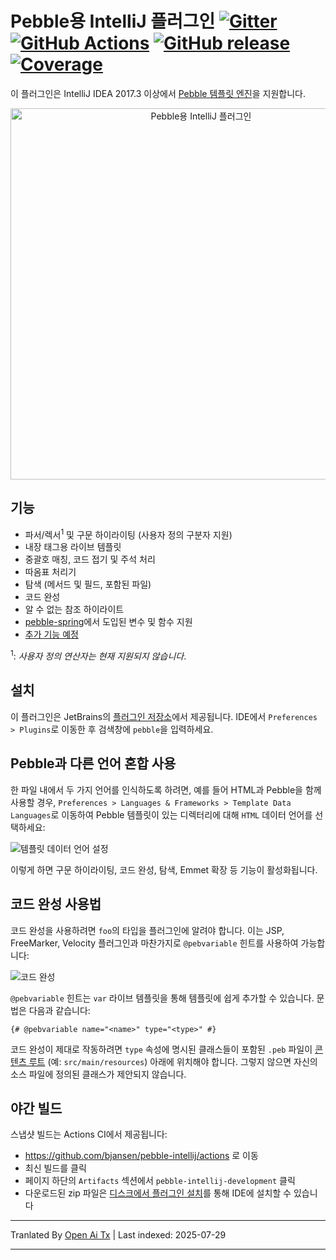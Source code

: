 # Pebble용 IntelliJ 플러그인 [![Gitter](https://badges.gitter.im/bjansen/pebble-intellij.svg)](https://gitter.im/bjansen/pebble-intellij) [![GitHub Actions](https://github.com/bjansen/pebble-intellij/workflows/Java%20CI/badge.svg?branch=master)](https://github.com/bjansen/pebble-intellij/actions) [![GitHub release](https://img.shields.io/github/release/bjansen/pebble-intellij.svg)](https://plugins.jetbrains.com/plugin/9407-pebble) [![Coverage](https://sonarcloud.io/api/project_badges/measure?project=pebble-intellij&metric=coverage)](https://sonarcloud.io/dashboard?id=pebble-intellij)

이 플러그인은 IntelliJ IDEA 2017.3 이상에서 [Pebble 템플릿 엔진](https://github.com/PebbleTemplates/pebble)을 지원합니다.

<p align="center">
  <img src="https://github.com/bjansen/pebble-intellij/raw/master/images/plugin.png" 
       width="594" alt="Pebble용 IntelliJ 플러그인"/>
<p>

## 기능

* 파서/렉서<sup>1</sup> 및 구문 하이라이팅 (사용자 정의 구분자 지원)
* 내장 태그용 라이브 템플릿
* 중괄호 매칭, 코드 접기 및 주석 처리
* 따옴표 처리기
* 탐색 (메서드 및 필드, 포함된 파일)
* 코드 완성
* 알 수 없는 참조 하이라이트
* [pebble-spring](https://github.com/PebbleTemplates/pebble/wiki/spring-integration)에서 도입된 변수 및 함수 지원
* [추가 기능 예정](https://github.com/bjansen/pebble-intellij/issues?utf8=%E2%9C%93&q=is%3Aissue%20is%3Aopen%20label%3At-feature)

<sup>1</sup>: *사용자 정의 연산자는 현재 지원되지 않습니다*.

## 설치

이 플러그인은 JetBrains의 [플러그인 저장소](https://plugins.jetbrains.com/idea/plugin/9407-pebble)에서 제공됩니다. IDE에서 `Preferences > Plugins`로 이동한 후 검색창에 `pebble`을 입력하세요.

## Pebble과 다른 언어 혼합 사용

한 파일 내에서 두 가지 언어를 인식하도록 하려면, 예를 들어 HTML과 Pebble을 함께 사용할 경우, `Preferences > Languages & Frameworks > Template Data Languages`로 이동하여 Pebble 템플릿이 있는 디렉터리에 대해 `HTML` 데이터 언어를 선택하세요:

![템플릿 데이터 언어 설정](https://raw.githubusercontent.com/bjansen/pebble-intellij/master/images/settings.png)

이렇게 하면 구문 하이라이팅, 코드 완성, 탐색, Emmet 확장 등 기능이 활성화됩니다.

## 코드 완성 사용법

코드 완성을 사용하려면 `foo`의 타입을 플러그인에 알려야 합니다. 이는 JSP, FreeMarker, Velocity 플러그인과 마찬가지로 `@pebvariable` 힌트를 사용하여 가능합니다:

![코드 완성](https://raw.githubusercontent.com/bjansen/pebble-intellij/master/images/completion.png)

`@pebvariable` 힌트는 `var` 라이브 템플릿을 통해 템플릿에 쉽게 추가할 수 있습니다. 문법은 다음과 같습니다:

    {# @pebvariable name="<name>" type="<type>" #}

코드 완성이 제대로 작동하려면 `type` 속성에 명시된 클래스들이 포함된 `.peb` 파일이 [콘텐츠 루트](https://www.jetbrains.com/help/idea/content-roots.html) (예: `src/main/resources`) 아래에 위치해야 합니다. 그렇지 않으면 자신의 소스 파일에 정의된 클래스가 제안되지 않습니다.

## 야간 빌드

스냅샷 빌드는 Actions CI에서 제공됩니다:
 * https://github.com/bjansen/pebble-intellij/actions 로 이동
 * 최신 빌드를 클릭
 * 페이지 하단의 `Artifacts` 섹션에서 `pebble-intellij-development` 클릭
 * 다운로드된 zip 파일은 [디스크에서 플러그인 설치](https://www.jetbrains.com/help/idea/managing-plugins.html#install_plugin_from_disk)를 통해 IDE에 설치할 수 있습니다













---

Tranlated By [Open Ai Tx](https://github.com/OpenAiTx/OpenAiTx) | Last indexed: 2025-07-29

---